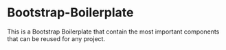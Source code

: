 # Bootstrap-Boilerplate
This is a Bootstrap Boilerplate that contain the most important components that can be reused for any project.

